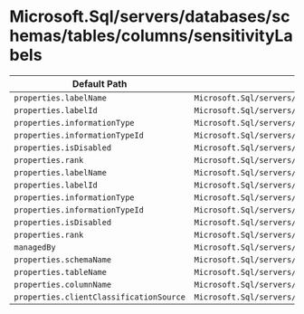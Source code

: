 # Microsoft.Sql/servers/databases/schemas/tables/columns/sensitivityLabels

| Default Path | Alias |
|---|---|
| `properties.labelName` | `Microsoft.Sql/servers/databases/schemas/tables/columns/sensitivityLabels/current.labelName` |
| `properties.labelId` | `Microsoft.Sql/servers/databases/schemas/tables/columns/sensitivityLabels/current.labelId` |
| `properties.informationType` | `Microsoft.Sql/servers/databases/schemas/tables/columns/sensitivityLabels/current.informationType` |
| `properties.informationTypeId` | `Microsoft.Sql/servers/databases/schemas/tables/columns/sensitivityLabels/current.informationTypeId` |
| `properties.isDisabled` | `Microsoft.Sql/servers/databases/schemas/tables/columns/sensitivityLabels/current.isDisabled` |
| `properties.rank` | `Microsoft.Sql/servers/databases/schemas/tables/columns/sensitivityLabels/current.rank` |
| `properties.labelName` | `Microsoft.Sql/servers/databases/schemas/tables/columns/sensitivityLabels/labelName` |
| `properties.labelId` | `Microsoft.Sql/servers/databases/schemas/tables/columns/sensitivityLabels/labelId` |
| `properties.informationType` | `Microsoft.Sql/servers/databases/schemas/tables/columns/sensitivityLabels/informationType` |
| `properties.informationTypeId` | `Microsoft.Sql/servers/databases/schemas/tables/columns/sensitivityLabels/informationTypeId` |
| `properties.isDisabled` | `Microsoft.Sql/servers/databases/schemas/tables/columns/sensitivityLabels/isDisabled` |
| `properties.rank` | `Microsoft.Sql/servers/databases/schemas/tables/columns/sensitivityLabels/rank` |
| `managedBy` | `Microsoft.Sql/servers/databases/schemas/tables/columns/sensitivityLabels/managedBy` |
| `properties.schemaName` | `Microsoft.Sql/servers/databases/schemas/tables/columns/sensitivityLabels/schemaName` |
| `properties.tableName` | `Microsoft.Sql/servers/databases/schemas/tables/columns/sensitivityLabels/tableName` |
| `properties.columnName` | `Microsoft.Sql/servers/databases/schemas/tables/columns/sensitivityLabels/columnName` |
| `properties.clientClassificationSource` | `Microsoft.Sql/servers/databases/schemas/tables/columns/sensitivityLabels/clientClassificationSource` |

